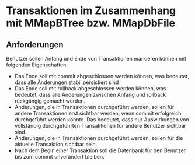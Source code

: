 
# Transaktionen im Zusammenhang mit MMapBTree bzw. MMapDbFile

## Anforderungen

Benutzer sollen Anfang und Ende von Transaktionen markieren können mit folgenden Eigenschaften

* Das Ende soll mit commit abgeschlossen werden können, was bedeutet, dass alle Änderungen stabil persistiert sind
* Das Ende soll mit rollback abgeschlossen werden können, was bedeutet, dass alle Änderungen zwischen Anfang 
und rollback rückgängig gemacht werden.
* Änderungen, die in Transaktionen durchgeführt werden, sollen für andere Transaktionen erst sichtbar werden, wenn commit 
erfolgreich durchgeführt werden konnte. Das bedeutet, dass nur Auswirkungen von vollständig durchgeführten Transaktionen
für andere Benutzer sichtbar sind.
* Änderungen, die in Transaktionen durchgeführt werden, sollen für die aktuelle Transaktion sichtbar sein. 
* Nach dem Begin einer Transaktion soll die Datenbank für den Benutzer bis zum commit unverändert bleiben.